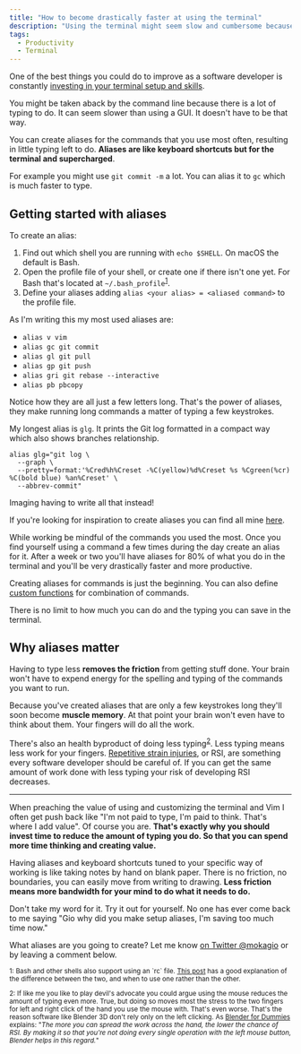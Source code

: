 ```yaml
---
title: "How to become drastically faster at using the terminal"
description: "Using the terminal might seem slow and cumbersome because every command needs to be typed. Learn how to drastically reduce the amount of typing you have to do by configuring aliases for your most used commands, making them only a few keystrokes long."
tags:
  - Productivity
  - Terminal
---
```


One of the best things you could do to improve as a software developer is constantly [investing in your terminal setup and skills](https://www.mokacoding.com/blog/invest-in-your-terminal-to-become-a-better-developer/).

You might be taken aback by the command line because there is a lot of typing to do. It can seem slower than using a GUI. It doesn't have to be that way.

You can create aliases for the commands that you use most often, resulting in little typing left to do. **Aliases are like keyboard shortcuts but for the terminal and supercharged**.

For example you might use `git commit -m` a lot. You can alias it to `gc` which is much faster to type.

## Getting started with aliases

To create an alias:

1. Find out which shell you are running with `echo $SHELL`. On macOS the default is Bash.
2. Open the profile file of your shell, or create one if there isn't one yet. For Bash that's located at `~/.bash_profile`<sup>[1](#fn1)</sup>.
3. Define your aliases adding `alias <your alias> = <aliased command>` to the profile file.

As I'm writing this my most used aliases are:

- `alias v vim`
- `alias gc git commit`
- `alias gl git pull`
- `alias gp git push`
- `alias gri git rebase --interactive`
- `alias pb pbcopy`

Notice how they are all just a few letters long. That's the power of aliases, they make running long commands a matter of typing a few keystrokes.

My longest alias is `glg`. It prints the Git log formatted in a compact way which also shows branches relationship.

```
alias glg="git log \
  --graph \
  --pretty=format:'%Cred%h%Creset -%C(yellow)%d%Creset %s %Cgreen(%cr) %C(bold blue) %an%Creset' \
  --abbrev-commit"
```

Imaging having to write all that instead!

If you're looking for inspiration to create aliases you can find all mine [here](https://github.com/mokagio/dotfiles/blob/master/aliases).

While working be mindful of the commands you used the most. Once you find yourself using a command a few times during the day create an alias for it. After a week or two you'll have aliases for 80% of what you do in the terminal and you'll be very drastically faster and more productive.

Creating aliases for commands is just the beginning. You can also define [custom functions](https://ryanstutorials.net/bash-scripting-tutorial/bash-functions.php) for combination of commands.

There is no limit to how much you can do and the typing you can save in the terminal.

## Why aliases matter

Having to type less **removes the friction** from getting stuff done. Your brain won't have to expend energy for the spelling and typing of the commands you want to run.

Because you've created aliases that are only a few keystrokes long they'll soon become **muscle memory**. At that point your brain won't even have to think about them. Your fingers will do all the work.

There's also an health byproduct of doing less typing<sup>[2](#fn2)</sup>. Less typing means less work for your fingers. [Repetitive strain injuries](https://en.wikipedia.org/wiki/Repetitive_strain_injury), or RSI, are something every software developer should be careful of. If you can get the same amount of work done with less typing your risk of developing RSI decreases.

---

When preaching the value of using and customizing the terminal and Vim I often get push back like "I'm not paid to type, I'm paid to think. That's where I add value". Of course you are. **That's exactly why you should invest time to reduce the amount of typing you do. So that you can spend more time thinking and creating value.**

Having aliases and keyboard shortcuts tuned to your specific way of working is like taking notes by hand on blank paper. There is no friction, no boundaries, you can easily move from writing to drawing. **Less friction means more bandwidth for your mind to do what it needs to do.**

Don't take my word for it. Try it out for yourself. No one has ever come back to me saying "Gio why did you make setup aliases, I'm saving too much time now."

What aliases are you going to create? Let me know [on Twitter @mokagio](https://twitter.com/mokagio) or by leaving a comment below.

<p style="font-size: smaller"><a id="fn1">1</a>: Bash and other shells also support using an `rc` file. <a href="http://www.joshstaiger.org/archives/2005/07/bash_profile_vs.html">This post</a> has a good explanation of the difference between the two, and when to use one rather than the other.</p>
<p style="font-size: smaller"><a id="fn2">2</a>: If like me you like to play devil's advocate you could argue using the mouse reduces the amount of typing even more. True, but doing so moves most the stress to the two fingers for left and right click of the hand you use the mouse with. That's even worse. That's the reason software like Blender 3D don't rely only on the left clicking. As <a href="https://www.amazon.com/Blender-Dummies-Jason-van-Gumster/dp/1119039533">Blender for Dummies</a> explains: "<em>The more you can spread the work across the hand, the lower the chance of RSI. By making it so that you're not doing every single operation with the left mouse button, Blender helps in this regard.</em>"</p>
